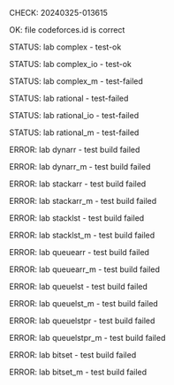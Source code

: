 CHECK: 20240325-013615
OK: file codeforces.id is correct
STATUS: lab complex - test-ok
STATUS: lab complex_io - test-ok
STATUS: lab complex_m - test-failed
STATUS: lab rational - test-failed
STATUS: lab rational_io - test-failed
STATUS: lab rational_m - test-failed
ERROR: lab dynarr - test build failed
ERROR: lab dynarr_m - test build failed
ERROR: lab stackarr - test build failed
ERROR: lab stackarr_m - test build failed
ERROR: lab stacklst - test build failed
ERROR: lab stacklst_m - test build failed
ERROR: lab queuearr - test build failed
ERROR: lab queuearr_m - test build failed
ERROR: lab queuelst - test build failed
ERROR: lab queuelst_m - test build failed
ERROR: lab queuelstpr - test build failed
ERROR: lab queuelstpr_m - test build failed
ERROR: lab bitset - test build failed
ERROR: lab bitset_m - test build failed
